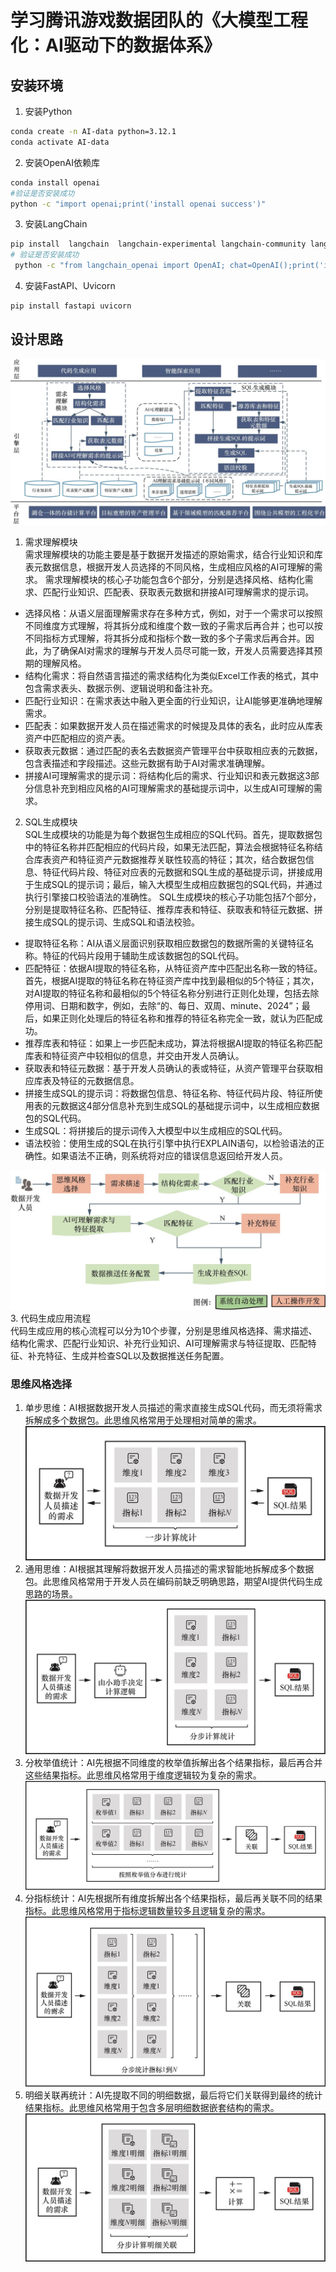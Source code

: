 # 学习腾讯游戏数据团队的《大模型工程化：AI驱动下的数据体系》
## 安装环境
1. 安装Python
````bash
conda create -n AI-data python=3.12.1
conda activate AI-data
````
2. 安装OpenAI依赖库
```bash
conda install openai
#验证是否安装成功
python -c "import openai;print('install openai success')"
```
3. 安装LangChain
```bash
pip install  langchain  langchain-experimental langchain-community langchain-core langchain_openai
# 验证是否安装成功
 python -c "from langchain_openai import OpenAI; chat=OpenAI();print('install LangChain success')"
```
4. 安装FastAPI、Uvicorn
```bash
pip install fastapi uvicorn
```

## 设计思路
![img.png](/data/imgs/智能助手系统架构.png)
1. 需求理解模块\
需求理解模块的功能主要是基于数据开发描述的原始需求，结合行业知识和库表元数据信息，根据开发人员选择的不同风格，生成相应风格的AI可理解的需求。
需求理解模块的核心子功能包含6个部分，分别是选择风格、结构化需求、匹配行业知识、匹配表、获取表元数据和拼接AI可理解需求的提示词。
- 选择风格：从语义层面理解需求存在多种方式，例如，对于一个需求可以按照不同维度方式理解，将其拆分成和维度个数一致的子需求后再合并；也可以按不同指标方式理解，将其拆分成和指标个数一致的多个子需求后再合并。因此，为了确保AI对需求的理解与开发人员尽可能一致，开发人员需要选择其预期的理解风格。
- 结构化需求：将自然语言描述的需求结构化为类似Excel工作表的格式，其中包含需求表头、数据示例、逻辑说明和备注补充。
- 匹配行业知识：在需求表达中融入更全面的行业知识，让AI能够更准确地理解需求。
- 匹配表：如果数据开发人员在描述需求的时候提及具体的表名，此时应从库表资产中匹配相应的资产表。
- 获取表元数据：通过匹配的表名去数据资产管理平台中获取相应表的元数据，包含表描述和字段描述。这些元数据有助于AI对需求准确理解。
- 拼接AI可理解需求的提示词：将结构化后的需求、行业知识和表元数据这3部分信息补充到相应风格的AI可理解需求的基础提示词中，以生成AI可理解的需求。

2. SQL生成模块\
SQL生成模块的功能是为每个数据包生成相应的SQL代码。首先，提取数据包中的特征名称并匹配相应的代码片段，如果无法匹配，算法会根据特征名称结合库表资产和特征资产元数据推荐关联性较高的特征；其次，结合数据包信息、特征代码片段、特征对应表的元数据和SQL生成的基础提示词，拼接成用于生成SQL的提示词；最后，输入大模型生成相应数据包的SQL代码，并通过执行引擎接口校验语法的准确性。
SQL生成模块的核心子功能包括7个部分，分别是提取特征名称、匹配特征、推荐库表和特征、获取表和特征元数据、拼接生成SQL的提示词、生成SQL和语法校验。
- 提取特征名称：AI从语义层面识别获取相应数据包的数据所需的关键特征名称。特征的代码片段用于辅助生成该数据包的SQL代码。
- 匹配特征：依据AI提取的特征名称，从特征资产库中匹配出名称一致的特征。首先，根据AI提取的特征名称在特征资产库中找到最相似的5个特征；其次，对AI提取的特征名称和最相似的5个特征名称分别进行正则化处理，包括去除停用词、日期和数字，例如，去除“的、每日、双周、minute、2024”；最后，如果正则化处理后的特征名称和推荐的特征名称完全一致，就认为匹配成功。
- 推荐库表和特征：如果上一步匹配未成功，算法将根据AI提取的特征名称匹配库表和特征资产中较相似的信息，并交由开发人员确认。
- 获取表和特征元数据：基于开发人员确认的表或特征，从资产管理平台获取相应库表及特征的元数据信息。
- 拼接生成SQL的提示词：将数据包信息、特征名称、特征代码片段、特征所使用表的元数据这4部分信息补充到生成SQL的基础提示词中，以生成相应数据包的SQL代码。
- 生成SQL：将拼接后的提示词传入大模型中以生成相应的SQL代码。
- 语法校验：使用生成的SQL在执行引擎中执行EXPLAIN语句，以检验语法的正确性。如果语法不正确，则系统将对应的错误信息返回给开发人员。

![代码生成应用流程](data/imgs/代码生成应用流程.png)
3. 代码生成应用流程\
代码生成应用的核心流程可以分为10个步骤，分别是思维风格选择、需求描述、结构化需求、匹配行业知识、补充行业知识、AI可理解需求与特征提取、匹配特征、补充特征、生成并检查SQL以及数据推送任务配置。
### 思维风格选择
1. 单步思维：AI根据数据开发人员描述的需求直接生成SQL代码，而无须将需求拆解成多个数据包。此思维风格常用于处理相对简单的需求。
![img.png](data/imgs/单步思维.png)
2. 通用思维：AI根据其理解将数据开发人员描述的需求智能地拆解成多个数据包。此思维风格常用于开发人员在编码前缺乏明确思路，期望AI提供代码生成思路的场景。
![img.png](data/imgs/通用思维.png)
3. 分枚举值统计：AI先根据不同维度的枚举值拆解出各个结果指标，最后再合并这些结果指标。此思维风格常用于维度逻辑较为复杂的需求。
![img.png](data/imgs/分枚举值统计.png)
4. 分指标统计：AI先根据所有维度拆解出各个结果指标，最后再关联不同的结果指标。此思维风格常用于指标逻辑数量较多且逻辑复杂的需求。
![img.png](data/imgs/分指标统计.png)
5. 明细关联再统计：AI先提取不同的明细数据，最后将它们关联得到最终的统计结果指标。此思维风格常用于包含多层明细数据嵌套结构的需求。
![img.png](data/imgs/明细关联再统计.png)
